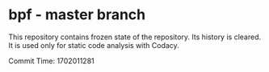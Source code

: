 # bpf - master branch

This repository contains frozen state of the repository.
Its history is cleared. It is used only for static code
analysis with Codacy.

Commit Time: 1702011281